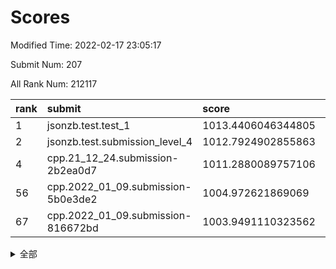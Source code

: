 # Scores

Modified Time: 2022-02-17 23:05:17

Submit Num: 207

All Rank Num: 212117

| rank |               submit               |       score        |       sigma        | pk_num |
| :--- | :--------------------------------- | :----------------- | :----------------- | :----- |
| 1    | jsonzb.test.test_1                 | 1013.4406046344805 | 0.7870983910020961 | 4097   |
| 2    | jsonzb.test.submission_level_4     | 1012.7924902855863 | 0.7956624314297503 | 4095   |
| 4    | cpp.21_12_24.submission-2b2ea0d7   | 1011.2880089757106 | 0.7848204154307463 | 4107   |
| 56   | cpp.2022_01_09.submission-5b0e3de2 | 1004.972621869069  | 0.7166549146447343 | 4099   |
| 67   | cpp.2022_01_09.submission-816672bd | 1003.9491110323562 | 0.7171684715207114 | 4102   |


<details>
<summary>全部</summary>

| rank |                 submit                 |       score        |       sigma        | pk_num |
| :--- | :------------------------------------- | :----------------- | :----------------- | :----- |
| 1    | jsonzb.test.test_1                     | 1013.4406046344805 | 0.7870983910020961 | 4097   |
| 2    | jsonzb.test.submission_level_4         | 1012.7924902855863 | 0.7956624314297503 | 4095   |
| 3    | gobigger.level_3.submission_level_3_4  | 1011.5239898527069 | 0.7738965096872412 | 4103   |
| 4    | cpp.21_12_24.submission-2b2ea0d7       | 1011.2880089757106 | 0.7848204154307463 | 4107   |
| 5    | gobigger.level_3.submission_level_3_27 | 1010.9911876154158 | 0.7531407156936112 | 4098   |
| 6    | gobigger.level_3.submission_level_3_39 | 1010.9835147571773 | 0.753679316478243  | 4104   |
| 7    | gobigger.level_3.submission_level_3_1  | 1010.9750713241332 | 0.7451307912153239 | 4100   |
| 8    | gobigger.level_3.submission_level_3_15 | 1010.9605023234396 | 0.7466422083046256 | 4100   |
| 9    | gobigger.level_3.submission_level_3_30 | 1010.891438272553  | 0.7522166335204596 | 4102   |
| 10   | gobigger.level_3.submission_level_3_31 | 1010.7882639313906 | 0.7609011222165586 | 4095   |
| 11   | gobigger.level_3.submission_level_3_14 | 1010.6858950123313 | 0.7839609697158063 | 4098   |
| 12   | gobigger.level_3.submission_level_3_34 | 1010.6779542419932 | 0.7700780419412787 | 4096   |
| 13   | gobigger.level_3.submission_level_3_20 | 1010.658998703516  | 0.7532245406543527 | 4098   |
| 14   | gobigger.level_3.submission_level_3_33 | 1010.6127748738202 | 0.7425461928027383 | 4099   |
| 15   | gobigger.level_3.submission_level_3_42 | 1010.6061458013364 | 0.7712408907119696 | 4102   |
| 16   | gobigger.level_3.submission_level_3_11 | 1010.5598363729251 | 0.7592498565462558 | 4099   |
| 17   | gobigger.level_3.submission_level_3_17 | 1010.4889228563497 | 0.7719578717952656 | 4098   |
| 18   | gobigger.level_3.submission_level_3_13 | 1010.4801030379273 | 0.7569354891732656 | 4097   |
| 19   | gobigger.level_3.submission_level_3_35 | 1010.4403207175839 | 0.7832283959265509 | 4100   |
| 20   | gobigger.level_3.submission_level_3_37 | 1010.3787011039624 | 0.7529925256561747 | 4105   |
| 21   | gobigger.level_3.submission_level_3_29 | 1010.3092330489837 | 0.7456536621984802 | 4095   |
| 22   | gobigger.level_3.submission_level_3_48 | 1010.287275868525  | 0.7576517294971454 | 4096   |
| 23   | gobigger.level_3.submission_level_3_49 | 1010.2395034467652 | 0.7537578820164299 | 4096   |
| 24   | gobigger.level_3.submission_level_3_36 | 1010.2061773189344 | 0.7726317022545233 | 4095   |
| 25   | gobigger.level_3.submission_level_3_10 | 1010.141588665018  | 0.7608172807702751 | 4100   |
| 26   | gobigger.level_3.submission_level_3_44 | 1010.1414467513363 | 0.780748845399438  | 4095   |
| 27   | gobigger.level_3.submission_level_3_0  | 1010.1413965271743 | 0.7613430542996253 | 4098   |
| 28   | gobigger.level_3.submission_level_3_9  | 1010.1255094350404 | 0.7561914296761683 | 4097   |
| 29   | gobigger.level_3.submission_level_3_47 | 1010.0878061211014 | 0.7743965311448553 | 4100   |
| 30   | gobigger.level_3.submission_level_3_28 | 1010.0153809648754 | 0.7370360280797343 | 4095   |
| 31   | gobigger.level_3.submission_level_3_18 | 1009.978080456638  | 0.7724198535671482 | 4097   |
| 32   | gobigger.level_3.submission_level_3_23 | 1009.9446968529395 | 0.7581504027979525 | 4101   |
| 33   | gobigger.level_3.submission_level_3_46 | 1009.8907278352478 | 0.7653586539650887 | 4095   |
| 34   | gobigger.level_3.submission_level_3_32 | 1009.8777384769465 | 0.7568253260350424 | 4096   |
| 35   | gobigger.level_3.submission_level_3_3  | 1009.7718216019994 | 0.7531280151823171 | 4109   |
| 36   | gobigger.level_3.submission_level_3_19 | 1009.7297775237946 | 0.7453862878239563 | 4102   |
| 37   | gobigger.level_3.submission_level_3_7  | 1009.7200240477795 | 0.7596463457086928 | 4099   |
| 38   | gobigger.level_3.submission_level_3_16 | 1009.6684239562491 | 0.7744060785737539 | 4099   |
| 39   | gobigger.level_3.submission_level_3_12 | 1009.6358625141022 | 0.7422915665145173 | 4094   |
| 40   | gobigger.level_3.submission_level_3_6  | 1009.6302472329052 | 0.7483550273679631 | 4101   |
| 41   | gobigger.level_3.submission_level_3_24 | 1009.5184686000904 | 0.7378179658451239 | 4098   |
| 42   | gobigger.level_3.submission_level_3_38 | 1009.509789491683  | 0.7574080634312998 | 4103   |
| 43   | gobigger.level_3.submission_level_3_41 | 1009.4677184998108 | 0.7714023403013408 | 4098   |
| 44   | gobigger.level_3.submission_level_3_8  | 1009.4663601757461 | 0.7470577773130294 | 4099   |
| 45   | gobigger.level_3.submission_level_3_25 | 1009.3956692271582 | 0.7517764226264143 | 4099   |
| 46   | gobigger.level_3.submission_level_3_40 | 1009.3556873850903 | 0.7391890537978826 | 4097   |
| 47   | gobigger.level_3.submission_level_3_22 | 1009.3160292877548 | 0.7514624571605608 | 4102   |
| 48   | gobigger.level_3.submission_level_3_26 | 1009.2519847750237 | 0.7630773323679519 | 4104   |
| 49   | gobigger.level_3.submission_level_3_2  | 1009.2481161046726 | 0.7563695620875293 | 4102   |
| 50   | gobigger.level_3.submission_level_3_45 | 1009.0024042784387 | 0.7386594815983052 | 4099   |
| 51   | gobigger.level_3.submission_level_3_43 | 1009.0020185487837 | 0.7652997535517538 | 4097   |
| 52   | gobigger.level_3.submission_level_3_21 | 1008.825355894722  | 0.7722409024892994 | 4099   |
| 53   | gobigger.level_3.submission_level_3_5  | 1008.2991295897476 | 0.7509348574980952 | 4103   |
| 54   | gobigger.level_1.submission_level_1_15 | 1005.3620825208151 | 0.7360591519362646 | 4100   |
| 55   | gobigger.level_1.submission_level_1_18 | 1005.1788490226937 | 0.7223280338213953 | 4100   |
| 56   | cpp.2022_01_09.submission-5b0e3de2     | 1004.972621869069  | 0.7166549146447343 | 4099   |
| 57   | gobigger.level_1.submission_level_1_16 | 1004.6784465498869 | 0.7270331189949141 | 4104   |
| 58   | gobigger.level_1.submission_level_1_43 | 1004.6613396374864 | 0.7221330295994056 | 4100   |
| 59   | gobigger.level_1.submission_level_1_10 | 1004.6401650613858 | 0.7146521496904971 | 4099   |
| 60   | gobigger.level_1.submission_level_1_5  | 1004.5627268811279 | 0.7047932973824794 | 4099   |
| 61   | gobigger.level_1.submission_level_1_27 | 1004.5256665737718 | 0.7208768140947595 | 4102   |
| 62   | gobigger.level_1.submission_level_1_31 | 1004.4981816810905 | 0.7196389474945778 | 4101   |
| 63   | gobigger.level_1.submission_level_1_34 | 1004.1585969699291 | 0.7154247740465982 | 4097   |
| 64   | gobigger.level_1.submission_level_1_28 | 1004.1044359941867 | 0.703802479940269  | 4097   |
| 65   | gobigger.level_1.submission_level_1_4  | 1004.1012201508829 | 0.7159543660523806 | 4099   |
| 66   | gobigger.level_1.submission_level_1_35 | 1004.027214687095  | 0.7223588666439804 | 4105   |
| 67   | cpp.2022_01_09.submission-816672bd     | 1003.9491110323562 | 0.7171684715207114 | 4102   |
| 68   | gobigger.level_1.submission_level_1_12 | 1003.9044198065735 | 0.7224677054481287 | 4098   |
| 69   | gobigger.level_1.submission_level_1_26 | 1003.8512735523786 | 0.7243921772454757 | 4097   |
| 70   | gobigger.level_1.submission_level_1_13 | 1003.8346072385917 | 0.7178037813320329 | 4100   |
| 71   | gobigger.level_1.submission_level_1_19 | 1003.8306860263685 | 0.7136196537912555 | 4096   |
| 72   | gobigger.level_1.submission_level_1_23 | 1003.7694209525821 | 0.7094713582459216 | 4097   |
| 73   | gobigger.level_1.submission_level_1_30 | 1003.7675583416147 | 0.7155336268262648 | 4103   |
| 74   | gobigger.level_1.submission_level_1_49 | 1003.7392131009547 | 0.7183666670667817 | 4105   |
| 75   | gobigger.level_1.submission_level_1_39 | 1003.5800749052243 | 0.7251388226695531 | 4101   |
| 76   | gobigger.level_1.submission_level_1_6  | 1003.5631259145993 | 0.7138714714532391 | 4097   |
| 77   | gobigger.level_1.submission_level_1_40 | 1003.5283179282115 | 0.710760704061666  | 4104   |
| 78   | gobigger.level_1.submission_level_1_42 | 1003.5216041217185 | 0.7295049518563517 | 4094   |
| 79   | gobigger.level_1.submission_level_1_48 | 1003.4415002501082 | 0.7083038953155811 | 4102   |
| 80   | gobigger.level_1.submission_level_1_46 | 1003.385487452617  | 0.7128236667136055 | 4096   |
| 81   | gobigger.level_1.submission_level_1_9  | 1003.3834668899376 | 0.7153288477004707 | 4094   |
| 82   | gobigger.level_1.submission_level_1_21 | 1003.3773146920721 | 0.7234002823055835 | 4099   |
| 83   | gobigger.level_1.submission_level_1_20 | 1003.3037052576537 | 0.7176496951952696 | 4095   |
| 84   | gobigger.level_1.submission_level_1_44 | 1003.2970687641925 | 0.7161513500275971 | 4103   |
| 85   | gobigger.level_1.submission_level_1_14 | 1003.2658835414488 | 0.7349109157114542 | 4097   |
| 86   | gobigger.level_1.submission_level_1_33 | 1003.2028550762758 | 0.716302841318371  | 4094   |
| 87   | gobigger.level_1.submission_level_1_8  | 1003.1792035250446 | 0.714956470443284  | 4093   |
| 88   | gobigger.level_1.submission_level_1_24 | 1003.1673891764408 | 0.720645452943409  | 4103   |
| 89   | gobigger.level_1.submission_level_1_2  | 1003.0969836662142 | 0.7151107760682326 | 4097   |
| 90   | gobigger.level_1.submission_level_1_36 | 1003.0745069610288 | 0.7104416112076742 | 4101   |
| 91   | gobigger.level_1.submission_level_1_25 | 1002.9328518181845 | 0.7082887589610644 | 4095   |
| 92   | gobigger.level_1.submission_level_1_3  | 1002.9223169041703 | 0.7238430884870373 | 4100   |
| 93   | gobigger.level_1.submission_level_1_41 | 1002.9065111045013 | 0.7155478608584419 | 4100   |
| 94   | gobigger.level_1.submission_level_1_7  | 1002.8959526586026 | 0.7133062450917212 | 4100   |
| 95   | gobigger.level_1.submission_level_1_37 | 1002.8668735980812 | 0.7092989322792038 | 4104   |
| 96   | gobigger.level_1.submission_level_1_32 | 1002.8038227735566 | 0.7201114392628616 | 4096   |
| 97   | gobigger.level_1.submission_level_1_45 | 1002.6863359768577 | 0.710916343234663  | 4098   |
| 98   | gobigger.level_1.submission_level_1_47 | 1002.5977038893342 | 0.7101501074760661 | 4096   |
| 99   | gobigger.level_1.submission_level_1_22 | 1002.4649264353809 | 0.7185028906253668 | 4093   |
| 100  | gobigger.level_1.submission_level_1_38 | 1002.416686918383  | 0.7108015676265576 | 4101   |
| 101  | gobigger.level_1.submission_level_1_1  | 1002.3944078083027 | 0.7233111578285019 | 4100   |
| 102  | gobigger.level_1.submission_level_1_0  | 1002.3788105428881 | 0.7129325728258331 | 4103   |
| 103  | gobigger.level_1.submission_level_1_11 | 1002.229675216691  | 0.720286662601448  | 4100   |
| 104  | gobigger.level_1.submission_level_1_29 | 1002.1492416822513 | 0.7250091699437778 | 4099   |
| 105  | gobigger.level_1.submission_level_1_17 | 1001.7391960339312 | 0.7107758144244248 | 4098   |
| 106  | gobigger.random.submission_random_9    | 997.2815006077662  | 0.7010482366699087 | 4098   |
| 107  | gobigger.random.submission_random_28   | 996.8648793565229  | 0.7080079380932307 | 4102   |
| 108  | gobigger.random.submission_random_49   | 996.7361209568745  | 0.7082940358133654 | 4102   |
| 109  | gobigger.random.submission_random_1    | 996.7044873872157  | 0.7014193130764687 | 4091   |
| 110  | gobigger.random.submission_random_45   | 996.6342534804205  | 0.7058280944108958 | 4101   |
| 111  | gobigger.random.submission_random_19   | 996.6168005460605  | 0.7091076019284079 | 4100   |
| 112  | gobigger.random.submission_random_17   | 996.5965449084962  | 0.6979840285466788 | 4097   |
| 113  | gobigger.random.submission_random_11   | 996.5933461915799  | 0.7089345680149822 | 4107   |
| 114  | gobigger.random.submission_random_32   | 996.5907263681639  | 0.718635383979149  | 4101   |
| 115  | gobigger.random.submission_random_29   | 996.5410225877321  | 0.7078403356198448 | 4096   |
| 116  | gobigger.random.submission_random_25   | 996.5402504494973  | 0.7016065992020838 | 4100   |
| 117  | gobigger.random.submission_random_43   | 996.5236779160383  | 0.7028737134488032 | 4102   |
| 118  | gobigger.random.submission_random_37   | 996.4956229622417  | 0.7060354457475925 | 4097   |
| 119  | gobigger.random.submission_random_7    | 996.4217338712401  | 0.7128073626947996 | 4097   |
| 120  | gobigger.random.submission_random_12   | 996.3715195402265  | 0.7221576835428096 | 4100   |
| 121  | gobigger.random.submission_random_34   | 996.3086294642893  | 0.7186008993916763 | 4099   |
| 122  | gobigger.random.submission_random_23   | 996.2552899771306  | 0.7122235857193319 | 4097   |
| 123  | gobigger.random.submission_random_27   | 996.2235665842738  | 0.7108005426063625 | 4095   |
| 124  | gobigger.random.submission_random_47   | 996.1618750607423  | 0.7137068427140936 | 4103   |
| 125  | gobigger.random.submission_random_38   | 996.1582674679115  | 0.7111360034884837 | 4102   |
| 126  | gobigger.random.submission_random_0    | 996.139707215992   | 0.7013330357571222 | 4101   |
| 127  | gobigger.random.submission_random_15   | 996.1388628899379  | 0.7063890397457308 | 4098   |
| 128  | gobigger.random.submission_random_13   | 996.1365018980823  | 0.7169022027256257 | 4098   |
| 129  | gobigger.random.submission_random_20   | 996.0343122228974  | 0.7028161662961068 | 4100   |
| 130  | gobigger.random.submission_random_48   | 996.0094222294533  | 0.7099115142323585 | 4098   |
| 131  | gobigger.random.submission_random_46   | 995.9603836416653  | 0.7070462629848613 | 4094   |
| 132  | gobigger.random.submission_random_26   | 995.8845130531499  | 0.7227642548502888 | 4097   |
| 133  | gobigger.random.submission_random_40   | 995.8659502760424  | 0.7279189206694014 | 4097   |
| 134  | gobigger.random.submission_random_31   | 995.7299860073891  | 0.7298893745804526 | 4104   |
| 135  | gobigger.random.submission_random_10   | 995.6894219467182  | 0.7097332201907334 | 4102   |
| 136  | gobigger.random.submission_random_44   | 995.647276562778   | 0.7072312158996298 | 4096   |
| 137  | gobigger.random.submission_random_14   | 995.6217642396853  | 0.7172791773793472 | 4101   |
| 138  | gobigger.random.submission_random_2    | 995.5345158704959  | 0.693415564753767  | 4097   |
| 139  | gobigger.random.submission_random_3    | 995.531819184464   | 0.7153657875328593 | 4099   |
| 140  | gobigger.random.submission_random_35   | 995.3459380928015  | 0.7141454295097163 | 4099   |
| 141  | gobigger.random.submission_random_16   | 995.312212927922   | 0.7085924663619195 | 4103   |
| 142  | gobigger.random.submission_random_33   | 995.303958138793   | 0.7076864728689051 | 4103   |
| 143  | gobigger.random.submission_random_41   | 995.1854465748426  | 0.7039792424190845 | 4096   |
| 144  | gobigger.random.submission_random_39   | 995.1799127030424  | 0.707477516616484  | 4097   |
| 145  | gobigger.random.submission_random_22   | 995.0984039524292  | 0.7067728576242441 | 4097   |
| 146  | gobigger.random.submission_random_24   | 995.084062451114   | 0.7025096814071881 | 4099   |
| 147  | gobigger.random.submission_random_42   | 995.0288142433565  | 0.7188170736087847 | 4101   |
| 148  | gobigger.random.submission_random_30   | 994.9454622462579  | 0.7107003780452098 | 4101   |
| 149  | gobigger.random.submission_random_18   | 994.9405660897279  | 0.7129357513397663 | 4100   |
| 150  | gobigger.random.submission_random_4    | 994.8687927599095  | 0.7192525932192265 | 4099   |
| 151  | gobigger.random.submission_random_8    | 994.7936123502664  | 0.7103373454687333 | 4097   |
| 152  | gobigger.random.submission_random_21   | 994.7565322989448  | 0.7148831816495604 | 4097   |
| 153  | gobigger.random.submission_random_36   | 994.6953324007828  | 0.7276481065521837 | 4098   |
| 154  | gobigger.random.submission_random_5    | 994.5216737391596  | 0.7232986831781728 | 4099   |
| 155  | gobigger.random.submission_random_6    | 994.3745839710829  | 0.7324702725271993 | 4098   |
| 156  | gobigger.level_2.submission_level_2_24 | 993.835667758367   | 0.7381187416382742 | 4099   |
| 157  | gobigger.level_2.submission_level_2_10 | 993.8104642193852  | 0.7330299515240252 | 4098   |
| 158  | gobigger.level_2.submission_level_2_47 | 993.7701098164341  | 0.7363916699386917 | 4098   |
| 159  | gobigger.level_2.submission_level_2_40 | 993.7375704632511  | 0.744784259821125  | 4102   |
| 160  | gobigger.level_2.submission_level_2_30 | 993.1161779755357  | 0.7432316296480884 | 4100   |
| 161  | gobigger.level_2.submission_level_2_17 | 993.0632614289799  | 0.7479752339724408 | 4100   |
| 162  | gobigger.level_2.submission_level_2_33 | 992.845833450797   | 0.7353693734816283 | 4097   |
| 163  | gobigger.level_2.submission_level_2_49 | 992.8088384530903  | 0.7467802944105082 | 4096   |
| 164  | gobigger.level_2.submission_level_2_2  | 992.7845953978058  | 0.7542811348887895 | 4098   |
| 165  | gobigger.level_2.submission_level_2_13 | 992.7301227628697  | 0.747706912949114  | 4102   |
| 166  | gobigger.level_2.submission_level_2_27 | 992.7203972755965  | 0.728097823994993  | 4096   |
| 167  | gobigger.level_2.submission_level_2_26 | 992.6685957067903  | 0.755978868029853  | 4100   |
| 168  | gobigger.level_2.submission_level_2_38 | 992.6187725989768  | 0.7421576211536729 | 4102   |
| 169  | gobigger.level_2.submission_level_2_43 | 992.5148363393957  | 0.7433708525478628 | 4096   |
| 170  | gobigger.level_2.submission_level_2_18 | 992.5025608591367  | 0.7476038706453969 | 4090   |
| 171  | gobigger.level_2.submission_level_2_35 | 992.4762308454523  | 0.7618019724115351 | 4102   |
| 172  | gobigger.level_2.submission_level_2_15 | 992.3992278483328  | 0.7315206375368742 | 4101   |
| 173  | gobigger.level_2.submission_level_2_41 | 992.3619230101687  | 0.7491111423651022 | 4101   |
| 174  | gobigger.level_2.submission_level_2_5  | 992.2351471276227  | 0.7617359939233402 | 4100   |
| 175  | gobigger.level_2.submission_level_2_11 | 992.1630652115726  | 0.7427252425316212 | 4100   |
| 176  | gobigger.level_2.submission_level_2_8  | 992.1594358898528  | 0.7437451237985684 | 4098   |
| 177  | gobigger.level_2.submission_level_2_39 | 992.0854768470649  | 0.7404057744415105 | 4096   |
| 178  | gobigger.level_2.submission_level_2_23 | 992.0746955432547  | 0.7534811037312448 | 4100   |
| 179  | gobigger.level_2.submission_level_2_42 | 992.0053641083188  | 0.7413101086293166 | 4100   |
| 180  | gobigger.level_2.submission_level_2_6  | 991.9555505321324  | 0.749470998776977  | 4094   |
| 181  | gobigger.level_2.submission_level_2_4  | 991.9370491870416  | 0.7321157619062391 | 4101   |
| 182  | gobigger.level_2.submission_level_2_12 | 991.9212325121218  | 0.7348721772679374 | 4096   |
| 183  | gobigger.level_2.submission_level_2_28 | 991.9074889823703  | 0.7342064041453283 | 4097   |
| 184  | gobigger.level_2.submission_level_2_16 | 991.8084794730694  | 0.7695612170139721 | 4103   |
| 185  | gobigger.level_2.submission_level_2_45 | 991.7953647231498  | 0.747586191829716  | 4101   |
| 186  | gobigger.level_2.submission_level_2_37 | 991.7913987625075  | 0.729747675075321  | 4099   |
| 187  | gobigger.level_2.submission_level_2_19 | 991.7080183980049  | 0.7549483995376556 | 4092   |
| 188  | gobigger.level_2.submission_level_2_29 | 991.6993236437833  | 0.7598619891179427 | 4099   |
| 189  | gobigger.level_2.submission_level_2_31 | 991.6534954617064  | 0.7711123841666542 | 4101   |
| 190  | gobigger.level_2.submission_level_2_9  | 991.6361242878115  | 0.7415739610018653 | 4103   |
| 191  | gobigger.level_2.submission_level_2_0  | 991.5705768995081  | 0.7473869709799829 | 4100   |
| 192  | gobigger.level_2.submission_level_2_14 | 991.465727939538   | 0.7465358902342679 | 4099   |
| 193  | gobigger.level_2.submission_level_2_25 | 991.441839708947   | 0.7548119319664884 | 4099   |
| 194  | gobigger.level_2.submission_level_2_22 | 991.3007140950625  | 0.7514067351551375 | 4096   |
| 195  | gobigger.level_2.submission_level_2_21 | 991.1341592149796  | 0.7510888982568749 | 4101   |
| 196  | gobigger.level_2.submission_level_2_36 | 991.1335460674999  | 0.755182284446619  | 4093   |
| 197  | gobigger.level_2.submission_level_2_32 | 991.120959397768   | 0.7406385712969717 | 4094   |
| 198  | gobigger.level_2.submission_level_2_48 | 991.1031582051656  | 0.7517254164069461 | 4097   |
| 199  | gobigger.level_2.submission_level_2_34 | 991.081947492177   | 0.7548752568575079 | 4095   |
| 200  | gobigger.level_2.submission_level_2_7  | 991.0479629473372  | 0.7484235081937752 | 4099   |
| 201  | gobigger.level_2.submission_level_2_1  | 990.828808034898   | 0.7581414735084991 | 4098   |
| 202  | gobigger.level_2.submission_level_2_3  | 990.6249233396986  | 0.769257897464622  | 4101   |
| 203  | gobigger.level_2.submission_level_2_20 | 990.2996325335996  | 0.7514318161074526 | 4100   |
| 204  | gobigger.level_2.submission_level_2_44 | 990.1536103717888  | 0.7677776614123111 | 4098   |
| 205  | gobigger.level_2.submission_level_2_46 | 988.5667009291886  | 0.7746064654235307 | 4095   |
| 206  | gobigger.none.submission_none_1        | 979.4346762282902  | 1.2045552221723483 | 4094   |
| 207  | gobigger.none.submission_none_0        | 974.8097930940362  | 1.5941513157216358 | 4095   |

</details>